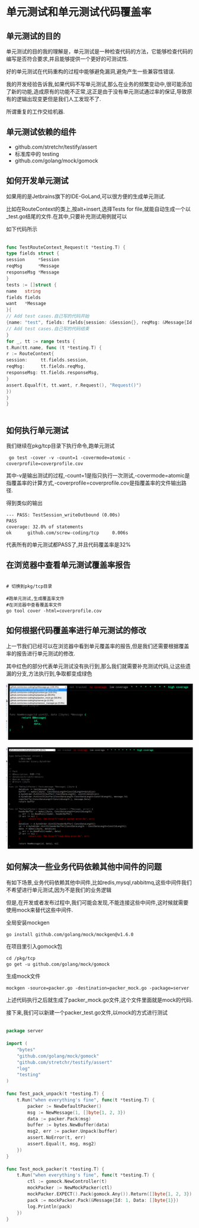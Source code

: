 # 单元测试和单元测试代码覆盖率

## 单元测试的目的

单元测试的目的我的理解是，单元测试是一种检查代码的方法，它能够检查代码的编写是否符合要求,并且能够提供一个更好的可测试性.

好的单元测试在代码重构的过程中能够避免漏洞,避免产生一些兼容性错误.

我的开发经验告诉我,如果代码不写单元测试,那么在业务的频繁变动中,很可能添加了新的功能,造成原有的功能不正常,这正是由于没有单元测试通过率的保证,导致原有的逻辑出现变更但是我们人工发现不了.

所谓重复的工作交给机器.

## 单元测试依赖的组件

* github.com/stretchr/testify/assert
* 标准库中的 testing
* github.com/golang/mock/gomock

## 如何开发单元测试

如果用的是Jetbrains旗下的IDE-GoLand,可以很方便的生成单元测试.

比如在RouteContext的类上,按alt+insert,选择Tests for file,就能自动生成一个以_test.go结尾的文件.在其中,只要补充测试用例就可以

如下代码所示

```go

func TestRouteContext_Request(t *testing.T) {
type fields struct {
session     *Session
reqMsg      *Message
responseMsg *Message
}
tests := []struct {
name   string
fields fields
want   *Message
}{
// Add test cases.自己写的代码开始
{name: "test", fields: fields{session: &Session{}, reqMsg: &Message{Id: 1, Data: []byte{1}}}, want: &Message{Id: 1, Data: []byte{1}}},
// Add test cases.自己写的代码结束
}
for _, tt := range tests {
t.Run(tt.name, func (t *testing.T) {
r := RouteContext{
session:     tt.fields.session,
reqMsg:      tt.fields.reqMsg,
responseMsg: tt.fields.responseMsg,
}
assert.Equalf(t, tt.want, r.Request(), "Request()")
})
}
}



```

## 如何执行单元测试

我们继续在pkg/tcp目录下执行命令,跑单元测试

```shell
 go test -cover -v -count=1 -covermode=atomic -coverprofile=coverprofile.cov

```
其中-v是输出测试的过程,-count=1是指只执行一次测试,-covermode=atomic是指覆盖率的计算方式,-coverprofile=coverprofile.cov是指覆盖率的文件输出路径.

得到类似的输出

```shell
--- PASS: TestSession_writeOutbound (0.00s)
PASS
coverage: 32.0% of statements
ok      github.com/screw-coding/tcp     0.006s

```

代表所有的单元测试都PASS了,并且代码覆盖率是32%

## 在浏览器中查看单元测试覆盖率报告

```shell

# 切换到pkg/tcp目录

#跑单元测试,生成覆盖率文件
#在浏览器中查看覆盖率文件
go tool cover -html=coverprofile.cov
```

## 如何根据代码覆盖率进行单元测试的修改

上一节我们已经可以在浏览器中看到单元覆盖率的报告,但是我们还需要根据覆盖率的报告进行单元测试的修改.

其中红色的部分代表单元测试没有执行到,那么我们就需要补充测试代码,让这些遗漏的分支,方法执行到,争取都变成绿色

![img.png](imgs/tests_summary.png)

![img.png](imgs/tests_not_cover.png)



## 如何解决一些业务代码依赖其他中间件的问题

有如下场景,业务代码依赖其他中间件,比如redis,mysql,rabbitmq,这些中间件我们不希望进行单元测试,因为不是我们的业务逻辑

但是,在开发或者发布过程中,我们可能会发现,不能连接这些中间件,这时候就需要使用mock来替代这些中间件.

全局安装mockgen

```bash
go install github.com/golang/mock/mockgen@v1.6.0
```

在项目里引入gomock包

```shell
cd /pkg/tcp
go get -u github.com/golang/mock/gomock
```

生成mock文件

```shell
mockgen -source=packer.go -destination=packer_mock.go -package=server
```

上述代码执行之后就生成了packer_mock.go文件,这个文件里面就是mock的代码.

接下来,我们可以新建一个packer_test.go文件,以mock的方式进行测试

```go

package server

import (
	"bytes"
	"github.com/golang/mock/gomock"
	"github.com/stretchr/testify/assert"
	"log"
	"testing"
)

func Test_pack_unpack(t *testing.T) {
	t.Run("when everything's fine", func(t *testing.T) {
		packer := NewDefaultPacker()
		msg := NewMessage(1, []byte{1, 2, 3})
		data := packer.Pack(msg)
		buffer := bytes.NewBuffer(data)
		msg2, err := packer.Unpack(buffer)
		assert.NoError(t, err)
		assert.Equal(t, msg, msg2)
	})
}

func Test_mock_packer(t *testing.T) {
	t.Run("when everything's fine", func(t *testing.T) {
		ctl := gomock.NewController(t)
		mockPacker := NewMockPacker(ctl)
		mockPacker.EXPECT().Pack(gomock.Any()).Return([]byte{1, 2, 3}).AnyTimes()
		pack := mockPacker.Pack(&Message{Id: 1, Data: []byte{1}})
		log.Println(pack)
	})
}

```









